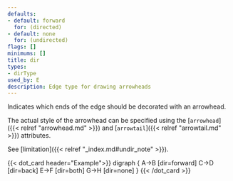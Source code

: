 ```yaml
---
defaults:
- default: forward
  for: (directed)
- default: none
  for: (undirected)
flags: []
minimums: []
title: dir
types:
- dirType
used_by: E
description: Edge type for drawing arrowheads
---
```


Indicates which ends of the edge should be decorated with an arrowhead.

The actual style of the arrowhead can be specified using the
[`arrowhead`]({{< relref "arrowhead.md" >}}) and [`arrowtail`]({{< relref "arrowtail.md" >}}) attributes.

See [limitation]({{< relref "_index.md#undir_note" >}}).

{{< dot_card header="Example">}}
digraph {
  A->B [dir=forward]
  C->D [dir=back]
  E->F [dir=both]
  G->H [dir=none]
}
{{< /dot_card >}}
